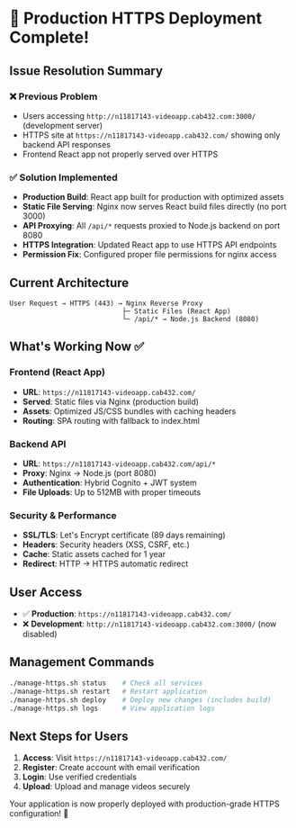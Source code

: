 # 🎉 Production HTTPS Deployment Complete!

## Issue Resolution Summary

### ❌ Previous Problem
- Users accessing `http://n11817143-videoapp.cab432.com:3000/` (development server)
- HTTPS site at `https://n11817143-videoapp.cab432.com/` showing only backend API responses
- Frontend React app not properly served over HTTPS

### ✅ Solution Implemented
- **Production Build**: React app built for production with optimized assets
- **Static File Serving**: Nginx now serves React build files directly (no port 3000)
- **API Proxying**: All `/api/*` requests proxied to Node.js backend on port 8080
- **HTTPS Integration**: Updated React app to use HTTPS API endpoints
- **Permission Fix**: Configured proper file permissions for nginx access

## Current Architecture

```
User Request → HTTPS (443) → Nginx Reverse Proxy
                            ├─ Static Files (React App)
                            └─ /api/* → Node.js Backend (8080)
```

## What's Working Now ✅

### Frontend (React App)
- **URL**: `https://n11817143-videoapp.cab432.com/`
- **Served**: Static files via Nginx (production build)
- **Assets**: Optimized JS/CSS bundles with caching headers
- **Routing**: SPA routing with fallback to index.html

### Backend API
- **URL**: `https://n11817143-videoapp.cab432.com/api/*`
- **Proxy**: Nginx → Node.js (port 8080)
- **Authentication**: Hybrid Cognito + JWT system
- **File Uploads**: Up to 512MB with proper timeouts

### Security & Performance
- **SSL/TLS**: Let's Encrypt certificate (89 days remaining)
- **Headers**: Security headers (XSS, CSRF, etc.)
- **Cache**: Static assets cached for 1 year
- **Redirect**: HTTP → HTTPS automatic redirect

## User Access
- ✅ **Production**: `https://n11817143-videoapp.cab432.com/`
- ❌ **Development**: `http://n11817143-videoapp.cab432.com:3000/` (now disabled)

## Management Commands
```bash
./manage-https.sh status    # Check all services
./manage-https.sh restart   # Restart application
./manage-https.sh deploy    # Deploy new changes (includes build)
./manage-https.sh logs      # View application logs
```

## Next Steps for Users
1. **Access**: Visit `https://n11817143-videoapp.cab432.com/`
2. **Register**: Create account with email verification
3. **Login**: Use verified credentials
4. **Upload**: Upload and manage videos securely

Your application is now properly deployed with production-grade HTTPS configuration! 🚀